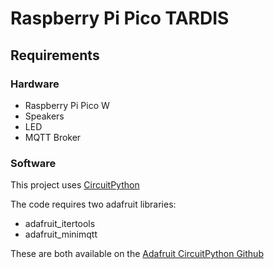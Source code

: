 # Raspberry Pi Pico TARDIS

## Requirements
### Hardware
- Raspberry Pi Pico W
- Speakers
- LED
- MQTT Broker

### Software
This project uses [CircuitPython](https://circuitpython.org/) 

The code requires two adafruit libraries:
- adafruit_itertools
- adafruit_minimqtt

These are both available on the [Adafruit CircuitPython Github](https://github.com/adafruit/Adafruit_CircuitPython_Bundle/releases/)

